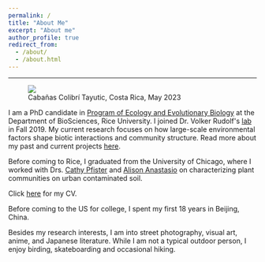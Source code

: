 ```yaml
---
permalink: /
title: "About Me"
excerpt: "About me"
author_profile: true
redirect_from: 
  - /about/
  - /about.html
---
```


***

<figure>
  <img src="/images/me.jpg">
  <figcaption>Cabañas Colibrí Tayutic, Costa Rica, May 2023</figcaption>
</figure>

I am a PhD candidate in [Program of Ecology and Evolutionary Biology](https://biosciences.rice.edu/ecology-and-evolutionary-biology-graduate-program) at the Department of BioSciences, Rice University. I joined Dr. Volker Rudolf's [lab](http://volkerrudolf.weebly.com) in Fall 2019. My current research focuses on how large-scale environmental factors shape biotic interactions and community structure. Read more about my past and current projects [here](/research/).

Before coming to Rice, I graduated from the University of Chicago, where I worked with Drs. [Cathy Pfister](https://pfisterlab.uchicago.edu/) and [Alison Anastasio](https://environmentalstudies.uchicago.edu/people/alison-anastasio) on characterizing plant communities on urban contaminated soil.  

Click [here](files/CV_HengxingZou.pdf) for my CV.

Before coming to the US for college, I spent my first 18 years in Beijing, China.

Besides my research interests, I am into street photography, visual art, anime, and Japanese literature. While I am not a typical outdoor person, I enjoy birding, skateboarding and occasional hiking. 
